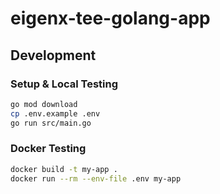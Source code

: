 # eigenx-tee-golang-app

## Development

### Setup & Local Testing
```bash
go mod download
cp .env.example .env
go run src/main.go
```

### Docker Testing
```bash
docker build -t my-app .
docker run --rm --env-file .env my-app
```
